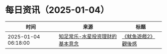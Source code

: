 ﻿# 每日资讯（2025-01-04）

|时间|来源|标题|
|---|---|---|
|2025-01-04 06:18:00|[知足常乐-水星投资理财的基本意念](http://mercurychong.blogspot.com/feeds/posts/default)|[《鱿鱼遊戲2》觀後感](http://mercurychong.blogspot.com/2025/01/2.html)|
